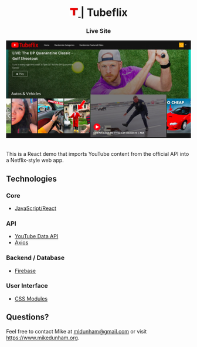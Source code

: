 <h1 align="center">
  <a href="https://tube-flix.web.app/">
    <img alt="Tubeflix" src="public/favicon-32x32.png" width="24" />
  </a> | Tubeflix
</h1>

<h3 align="center" style="font-weight: bold">
  <a href="https://tube-flix.web.app/" style="text-decoration: none">Live Site</a>
</h3>
<div align="center">
  <a href="https://tube-flix.web.app/">
    <img alt="Tubeflix Screenshot" src="public/tubeflix.png" style="max-height: 300px" />
  </a>
</div>

\
This is a React demo that imports YouTube content from the official API into a Netflix-style web app.

## Technologies

### Core

  * [JavaScript/React](https://reactjs.org/)

### API

  * [YouTube Data API](https://developers.google.com/youtube/v3)
  * [Axios](https://github.com/axios/axios)

### Backend / Database

  * [Firebase](https://firebase.google.com/)

### User Interface

  * [CSS Modules](https://github.com/css-modules/css-modules)

## Questions?

Feel free to contact Mike at mldunham@gmail.com or visit https://www.mikedunham.org.
